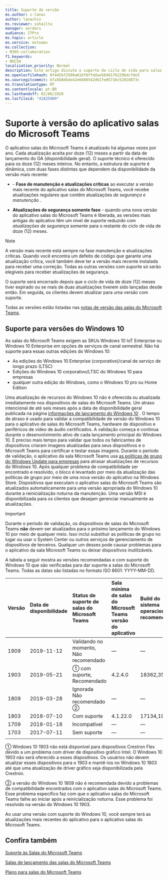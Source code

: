 ```yaml
---
title: Suporte de versão
ms.author: v-lanac
author: lanachin
ms.reviewer: sohailta
manager: serdars
audience: ITPro
ms.topic: article
ms.service: msteams
ms.collection:
- M365-collaboration
f1.keywords:
- NOCSH
localization_priority: Normal
description: Este artigo discute o suporte do ciclo de vida para salas do Microsoft Teams.
ms.openlocfilehash: 0f445bf2500a01bf8ffddae569d176229bdcfde5
ms.sourcegitcommit: bfa5b8db4e42e0480542d61fe05716c52016873c
ms.translationtype: MT
ms.contentlocale: pt-BR
ms.lasthandoff: 02/06/2020
ms.locfileid: "41825909"
---
```

# <a name="microsoft-teams-rooms-app-version-support"></a>Suporte à versão do aplicativo salas do Microsoft Teams
 
O aplicativo salas do Microsoft Teams é atualizado há algumas vezes por ano. Cada atualização aceita por doze (12) meses a partir da data de lançamento do GA (disponibilidade geral). O suporte técnico é oferecido para os doze (12) meses inteiros. No entanto, a estrutura de suporte é dinâmica, com duas fases distintas que dependem da disponibilidade da versão mais recente:

- \- **Fase de manutenção e atualizações críticas** ao executar a versão mais recente do aplicativo salas do Microsoft Teams, você recebe atualizações regulares que contêm atualizações *de segurança e manutenção* .

- **Atualizações de segurança somente fase** \- quando uma nova versão do aplicativo salas do Microsoft Teams é liberada, as versões mais antigas do aplicativo têm um nível de suporte reduzido com *atualizações de segurança somente* para o restante do ciclo de vida de doze (12) meses.

> [!NOTE]
> A versão mais recente está sempre na fase manutenção e atualizações críticas. Quando você encontra um defeito de código que garante uma atualização crítica, você também deve ter a versão mais recente instalada para receber uma correção. Todas as outras versões com suporte só serão elegíveis para receber atualizações de segurança.

O suporte será encerrado depois que o ciclo de vida de doze (12) meses tiver expirado ou se mais de duas atualizações tiverem sido lançadas desde então. Em seguida, os clientes devem atualizar para uma versão com suporte.

Todas as versões estão listadas nas [notas de versão das salas do Microsoft Teams](rooms-release-note.md).

## <a name="windows-10-release-support"></a>Suporte para versões do Windows 10

As salas do Microsoft Teams exigem as SKUs Windows 10 IoT Enterprise ou Windows 10 Enterprise em opções de serviços de canal semestral. Não há suporte para essas outras edições do Windows 10:

- As edições do Windows 10 Enterprise (corporativo)/canal de serviço de longo prazo (LTSC)
- Edições do Windows 10 corporativo/LTSC do Windows 10 para empresas
- qualquer outra edição do Windows, como o Windows 10 pro ou Home Edition

Uma atualização de recursos do Windows 10 não é oferecida ou atualizada imediatamente nos dispositivos de salas do Microsoft Teams. Um atraso intencional de até seis meses após a data de disponibilidade geral publicada na página [informações de lançamento do Windows 10](https://docs.microsoft.com/windows/release-information/) . O tempo de atraso é usado para validar a compatibilidade de versão do Windows 10 para o aplicativo de salas do Microsoft Teams, hardware de dispositivo e periféricos de vídeo de áudio certificados. A validação começa e continua durante o desenvolvimento ativo de cada lançamento principal do Windows 10. É preciso mais tempo para validar que todos os fabricantes de dispositivos criaram imagens atualizadas para seus dispositivos e o Microsoft Teams para certificar e testar essas imagens. Durante o período de validação, o aplicativo da sala Microsoft Teams usa [as políticas de grupo do Windows Update para empresas](https://docs.microsoft.com/windows/deployment/update/waas-manage-updates-wufb) para atrasar atualizações de recursos do Windows 10. Após qualquer problema de compatibilidade ser encontrado e resolvido, o bloco é levantado por meio da atualização das políticas de grupo por meio de uma nova versão do aplicativo na Windows Store. Dispositivos que executam o aplicativo salas do Microsoft Teams são atualizados automaticamente para uma versão apropriada do Windows 10 durante a reinicialização noturna da manutenção. Uma versão MSI é disponibilizada para os clientes que desejam gerenciar manualmente as atualizações.  

> [!IMPORTANT]
> Durante o período de validação, os dispositivos de salas do Microsoft Teams **não** devem ser atualizados para o próximo lançamento do Windows 10 por meio de qualquer meio. Isso inclui substituir as políticas de grupo no lugar ou usar o System Center ou outros serviços de gerenciamento de dispositivos de terceiros. Qualquer um desses pode causar problemas para o aplicativo da sala Microsoft Teams ou deixar dispositivos inutilizáveis.  

A tabela a seguir mostra as versões recomendadas e com suporte do Windows 10 que são verificadas para dar suporte a salas do Microsoft Teams. Todas as datas são listadas no formato ISO 8601: YYYY-MM-DD.

|Versão  |Data de disponibilidade   |Status de suporte de salas do Microsoft Teams   |Sala mínima de salas do Microsoft Teams versão do aplicativo | Build do sistema operacional recomendado  |
|:---  |:---       |:---                                  |:---     |:---     |
| 1909 |2019-11-12 |Validando no momento, <br/>Não recomendado|&#x2014; |&#x2014; |
| 1903 |2019-05-21 |&#x2780; com suporte, <br/>Recomendado  |4.2.4.0 |18362,356 |
| 1809 |2019-03-28 |Ignorada <br/>Não recomendado &#x2781;|&#x2014; |&#x2014; |
| 1803 |2018-07-10 |Com suporte                             |4.1.22.0 |17134,191|
| 1709 |2018-01-18 |Incompatível                         |&#x2014; |&#x2014; |
| 1703 |2017-07-11 |Sem suporte                         |&#x2014; |&#x2014; |
||||||

&#x2780; Windows 10 1903 não está disponível para dispositivos Crestron Flex devido a um problema com driver de dispositivo gráfico Intel. O Windows 10 1903 não será oferecido a esses dispositivos. Os usuários não devem atualizar esses dispositivos para o 1903 e mantê-los no Windows 10 1803 até que uma atualização de driver gráfico seja disponibilizada pela Crestron. 

&#x2781; a versão do Windows 10 1809 não é recomendada devido a problemas de compatibilidade encontrados com o aplicativo salas do Microsoft Teams. Esse problema específico faz com que o aplicativo salas do Microsoft Teams falhe ao iniciar após a reinicialização noturna. Esse problema foi resolvido na versão do Windows 10 1903.  

Ao usar uma versão com suporte do Windows 10, você sempre terá as atualizações mais recentes do aplicativo para o aplicativo salas do Microsoft Teams.  

## <a name="see-also"></a>Confira também

[Suporte às Salas do Microsoft Teams](https://support.office.com/article/Skype-Room-Systems-version-2-help-e667f40e-5aab-40c1-bd68-611fe0002ba2)

[Salas de lançamento das salas do Microsoft Teams](rooms-release-note.md)

[Plano para salas do Microsoft Teams](rooms-plan.md)
